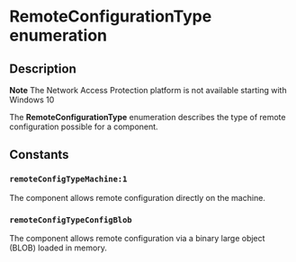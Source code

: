 # RemoteConfigurationType enumeration

## Description

**Note** The Network Access Protection platform is not available starting with Windows 10

The **RemoteConfigurationType** enumeration describes the type of remote configuration possible for a component.

## Constants

### `remoteConfigTypeMachine:1`

The component allows remote configuration directly on the machine.

### `remoteConfigTypeConfigBlob`

The component allows remote configuration via a binary large object (BLOB) loaded in memory.